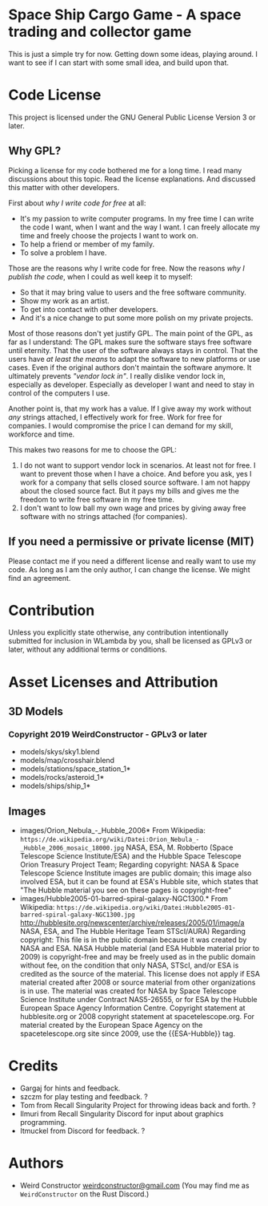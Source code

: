 Space Ship Cargo Game - A space trading and collector game
==========================================================

This is just a simple try for now. Getting down some ideas, playing
around.  I want to see if I can start with some small idea, and build
upon that.

# Code License

This project is licensed under the GNU General Public License Version 3 or
later.

## Why GPL?

Picking a license for my code bothered me for a long time. I read many
discussions about this topic. Read the license explanations. And discussed
this matter with other developers.

First about _why I write code for free_ at all:

- It's my passion to write computer programs. In my free time I can
write the code I want, when I want and the way I want. I can freely
allocate my time and freely choose the projects I want to work on.
- To help a friend or member of my family.
- To solve a problem I have.

Those are the reasons why I write code for free. Now the reasons
_why I publish the code_, when I could as well keep it to myself:

- So that it may bring value to users and the free software community.
- Show my work as an artist.
- To get into contact with other developers.
- And it's a nice change to put some more polish on my private projects.

Most of those reasons don't yet justify GPL. The main point of the GPL, as far
as I understand: The GPL makes sure the software stays free software until
eternity. That the user of the software always stays in control. That the users
have _at least the means_ to adapt the software to new platforms or use cases.
Even if the original authors don't maintain the software anymore.
It ultimately prevents _"vendor lock in"_. I really dislike vendor lock in,
especially as developer. Especially as developer I want and need to stay
in control of the computers I use.

Another point is, that my work has a value. If I give away my work without
_any_ strings attached, I effectively work for free. Work for free for
companies. I would compromise the price I can demand for my skill, workforce
and time.

This makes two reasons for me to choose the GPL:

1. I do not want to support vendor lock in scenarios. At least not for free.
   I want to prevent those when I have a choice.
   And before you ask, yes I work for a company that sells closed source
   software. I am not happy about the closed source fact.
   But it pays my bills and gives me the freedom to write free software
   in my free time.
2. I don't want to low ball my own wage and prices by giving away free software
   with no strings attached (for companies).

## If you need a permissive or private license (MIT)

Please contact me if you need a different license and really want to use
my code. As long as I am the only author, I can change the license.
We might find an agreement.

# Contribution

Unless you explicitly state otherwise, any contribution intentionally submitted
for inclusion in WLambda by you, shall be licensed as GPLv3 or later,
without any additional terms or conditions.

# Asset Licenses and Attribution

## 3D Models

### Copyright 2019 WeirdConstructor - GPLv3 or later

- models/skys/sky1.blend
- models/map/crosshair.blend
- models/stations/space\_station\_1\*
- models/rocks/asteroid\_1\*
- models/ships/ship\_1\*

## Images

- images/Orion\_Nebula\_-\_Hubble\_2006\*
  From Wikipedia: `https://de.wikipedia.org/wiki/Datei:Orion_Nebula_-_Hubble_2006_mosaic_18000.jpg`
  NASA, ESA, M. Robberto (Space Telescope Science Institute/ESA)
  and the Hubble Space Telescope Orion Treasury Project Team; 
  Regarding copyright: NASA & Space Telescope Science Institute images are public domain;
  this image also involved ESA, but it can be found at ESA's Hubble site,
  which states that "The Hubble material you see on these pages is copyright-free" 
- images/Hubble2005-01-barred-spiral-galaxy-NGC1300.\*
  From Wikipedia: `https://de.wikipedia.org/wiki/Datei:Hubble2005-01-barred-spiral-galaxy-NGC1300.jpg`
  http://hubblesite.org/newscenter/archive/releases/2005/01/image/a
  NASA, ESA, and The Hubble Heritage Team STScI/AURA)
  Regarding copyright: This file is in the public domain because it was created
  by NASA and ESA. NASA Hubble material (and ESA Hubble material prior to 2009)
  is copyright-free and may be freely used as in the public domain without fee,
  on the condition that only NASA, STScI, and/or ESA is credited as the source
  of the material. This license does not apply if ESA material created after
  2008 or source material from other organizations is in use.
  The material was created for NASA by Space Telescope Science Institute under
  Contract NAS5-26555, or for ESA by the Hubble European Space Agency Information
  Centre. Copyright statement at hubblesite.org or 2008 copyright statement at
  spacetelescope.org. For material created by the European Space Agency on the
  spacetelescope.org site since 2009, use the {{ESA-Hubble}} tag.

# Credits

- Gargaj for hints and feedback.
- szczm for play testing and feedback. ?
- Tom from Recall Singularity Project for throwing ideas back and forth. ?
- Ilmuri from Recall Singularity Discord for input about graphics programming.
- Itmuckel from Discord for feedback. ?

# Authors

* Weird Constructor <weirdconstructor@gmail.com>
  (You may find me as `WeirdConstructor` on the Rust Discord.)
